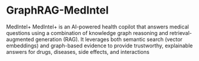# GraphRAG-MedIntel
MedIntel+ MedIntel+ is an AI-powered health copilot that answers medical questions using a combination of knowledge graph reasoning and retrieval-augmented generation (RAG). It leverages both semantic search (vector embeddings) and graph-based evidence to provide trustworthy, explainable answers for drugs, diseases, side effects, and interactions
